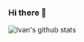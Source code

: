 ### Hi there 👋

<!--
**aisivan36/aisivan36** is a ✨ _special_ ✨ repository because its `README.md` (this file) appears on your GitHub profile.

Here are some ideas to get you started:

- 🔭 I’m currently working on ...
- 🌱 I’m currently learning ...
- 👯 I’m looking to collaborate on ...
- 🤔 I’m looking for help with ...
- 💬 Ask me about ...
- 📫 How to reach me: ...
- 😄 Pronouns: ...
- ⚡ Fun fact: ...
-->

![Ivan's github stats](https://github-readme-stats.vercel.app/api/top-langs/?username=aisivan36&layout=compact&theme=dark&hide_border=true)
